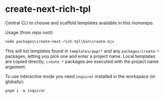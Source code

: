 # create-next-rich-tpl

Central CLI to choose and scaffold templates available in this monorepo.

Usage (from repo root):

```powershell
node packages\create-next-rich-tpl\bin\create.mjs
```

This will list templates found in `templates/app/*` and any `packages/create-*` packages, letting you pick one and enter a project name. Local templates are copied directly; `create-*` packages are executed with the project name argument.

To use interactive mode you need `inquirer` installed in the workspace (or globally):

```powershell
pnpm i -w inquirer
```
